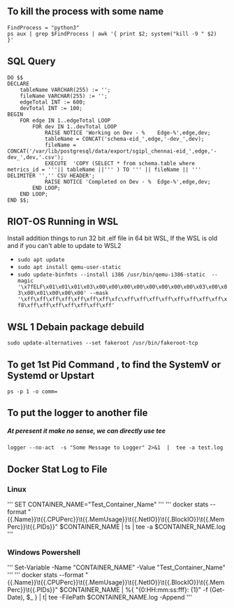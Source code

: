 
## To kill the process with some name
  ```
  FindProcess = "python3"
  ps aux | grep $FindProcess | awk '{ print $2; system("kill -9 " $2)  }'
  ``` 
  
## SQL Query 

```
DO $$ 
DECLARE 
	tableName VARCHAR(255) := '';
	fileName VARCHAR(255) := '';
	edgeTotal INT := 600;
	devTotal INT := 100;
BEGIN
	FOR edge IN 1..edgeTotal LOOP
		FOR dev IN 1..devTotal LOOP
			RAISE NOTICE 'Working on Dev - % 	Edge-%',edge,dev;
			tableName = CONCAT('schema-eid_',edge,'-dev_',dev);
			fileName = CONCAT('/var/lib/postgresql/data/export/sgipl_chennai-eid_',edge,'-dev_',dev,'.csv');
 			EXECUTE  'COPY (SELECT * from schema.table where metrics_id = '''|| tableName ||''' ) TO ''' || fileName || ''' DELIMITER '','' CSV HEADER';
 			RAISE NOTICE 'Completed on Dev - % 	Edge-%',edge,dev;
		END LOOP;
	END LOOP;
END $$;

```


## RIOT-OS  Running in WSL 
Install addition things to run 32 bit .elf file in 64 bit WSL, If the WSL is old and if you can't able to update to WSL2
-  ``` sudo apt update ```
-  ``` sudo apt install qemu-user-static ```
-  ``` sudo update-binfmts --install i386 /usr/bin/qemu-i386-static  --magic '\x7fELF\x01\x01\x01\x03\x00\x00\x00\x00\x00\x00\x00\x00\x03\x00\x03\x00\x01\x00\x00\x00' --mask  '\xff\xff\xff\xff\xff\xff\xff\xfc\xff\xff\xff\xff\xff\xff\xff\xff\xf8\xff\xff\xff\xff\xff\xff\xff' ```

## WSL 1 Debain package debuild
```sudo update-alternatives --set fakeroot /usr/bin/fakeroot-tcp```

## To get 1st Pid Command , to find the SystemV or Systemd or Upstart
``` ps -p 1 -o comm= ```
## To put the logger to another file 
##### At peresent it make no sense, we can directly use tee
``` logger --no-act  -s "Some Message to Logger" 2>&1  |  tee -a test.log ```

## Docker Stat Log to File 
### Linux 
'''
SET CONTAINER_NAME="Test_Container_Name"
'''
'''
docker stats --format "{{.Name}}\t{{.CPUPerc}}\t{{.MemUsage}}\t{{.NetIO}}\t{{.BlockIO}}\t{{.MemPerc}}\t{{.PIDs}}" $CONTAINER_NAME | ts | tee -a $CONTAINER_NAME.log
'''
### Windows Powershell
'''
 Set-Variable -Name "CONTAINER_NAME" -Value "Test_Container_Name"
 '''
 '''
docker stats --format "{{.Name}}\t{{.CPUPerc}}\t{{.MemUsage}}\t{{.NetIO}}\t{{.BlockIO}}\t{{.MemPerc}}\t{{.PIDs}}" $CONTAINER_NAME |  %{ "{0:HH:mm:ss:fff}: {1}" -f (Get-Date), $_ } | t| tee -FilePath $CONTAINER_NAME.log -Append
'''
